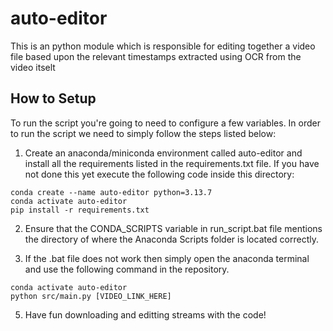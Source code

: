 # auto-editor
This is an python module which is responsible for editing together a video file based upon the relevant timestamps extracted using OCR from the video itselt

## How to Setup
To run the script you're going to need to configure a few variables. In order to run the script we need to simply follow the steps listed below:

1. Create an anaconda/miniconda environment called auto-editor and install all the requirements listed in the requirements.txt file. If you have not done this yet execute the following code inside this directory:
```
conda create --name auto-editor python=3.13.7
conda activate auto-editor
pip install -r requirements.txt
```

2. Ensure that the CONDA_SCRIPTS variable in run_script.bat file mentions the directory of where the Anaconda Scripts folder is located correctly.

3. If the .bat file does not work then simply open the anaconda terminal and use the following command in the repository.
```
conda activate auto-editor
python src/main.py [VIDEO_LINK_HERE]
```

5. Have fun downloading and editting streams with the code!

##
